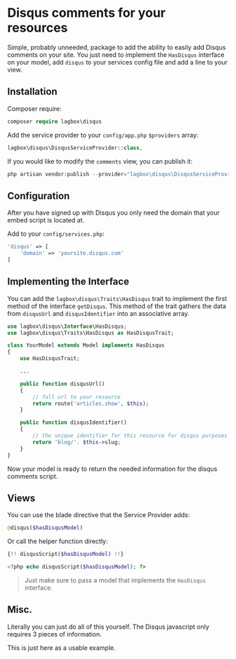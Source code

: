 # Disqus comments for your resources

Simple, probably unneeded, package to add the ability to easily add Disqus comments on your site. You just need to implement the `HasDisqus` interface on your model, add `disqus` to your services config file and add a line to your view.

## Installation

Composer require:

```php
composer require lagbox\disqus
```

Add the service provider to your `config/app.php` `$providers` array:

```php
lagbox\disqus\DisqusServiceProvider::class,
```

If you would like to modify the `comments` view, you can publish it:

```php
php artisan vendor:publish --provider="lagbox\disqus\DisqusServiceProvider"
```

## Configuration

After you have signed up with Disqus you only need the domain that your embed script is located at.

Add to your `config/services.php`:

```php
'disqus' => [
    'domain' => 'yoursite.disqus.com'
]
```

## Implementing the Interface

You can add the `lagbox\disqus\Traits\HasDisqus` trait to implement the first method of the interface `getDisqus`. This method of the trait gathers the data from `disqusUrl` and `disqusIdentifier` into an associative array.

```php
use lagbox\disqus\Interface\HasDisqus;
use lagbox\disqus\Traits\HasDisqus as HasDisqusTrait;

class YourModel extends Model implements HasDisqus
{
    use HasDisqusTrait;

    ...

    public function disqusUrl()
    {
        // full url to your resource
        return route('articles.show', $this);
    }

    public function disqusIdentifier()
    {
        // the unique identifier for this resource for disqus purposes
        return 'blog/'. $this->slug;
    }
}
```

Now your model is ready to return the needed information for the disqus comments script.

## Views

You can use the blade directive that the Service Provider adds:

```php
@disqus($hasDisqusModel)
```

Or call the helper function directly:

```php
{!! disqusScript($hasDisqusModel) !!}

<?php echo disqusScript($hasDisqusModel); ?>
```

>Just make sure to pass a model that implements the `HasDisqus` interface.

## Misc.

Literally you can just do all of this yourself. The Disqus javascript only requires 3 pieces of information.

This is just here as a usable example.